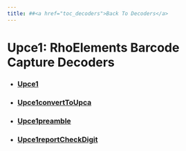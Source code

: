 ```yaml
---
title: ##<a href="toc_decoders">Back To Decoders</a>
---
```

Upce1: RhoElements Barcode Capture Decoders
===

* ### [Upce1](upce1)

* ### [Upce1convertToUpca](upce1ConvertToupca)

* ### [Upce1preamble](upce1preamble)

* ### [Upce1reportCheckDigit](upce1ReportCheckDigit)

